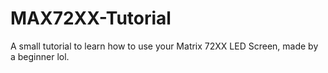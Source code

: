 # MAX72XX-Tutorial
A small tutorial to learn how to use your Matrix 72XX LED Screen, made by a beginner lol.
